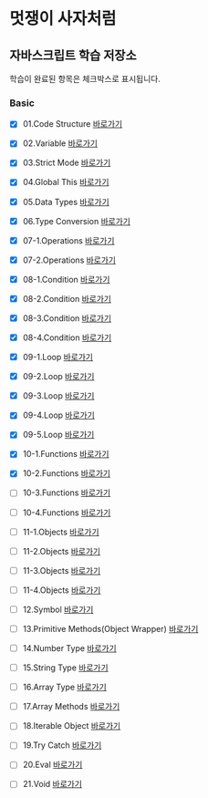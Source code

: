 # 멋쟁이 사자처럼

## 자바스크립트 학습 저장소

학습이 완료된 항목은 체크박스로 표시됩니다.

### Basic

- [x] 01.Code Structure [바로가기](https://github.com/ingbin-git/lion-javascript/blob/01.core/client/chapter/core/01.codeStructure.js)
- [x] 02.Variable [바로가기](https://github.com/ingbin-git/lion-javascript/blob/01.core/client/chapter/core/02.variables.js)
- [x] 03.Strict Mode [바로가기](https://github.com/ingbin-git/lion-javascript/blob/01.core/client/chapter/core/03.strictMode.js)
- [x] 04.Global This [바로가기](https://github.com/ingbin-git/lion-javascript/blob/01.core/client/chapter/core/04.globalThis.js)
- [x] 05.Data Types [바로가기](https://github.com/ingbin-git/lion-javascript/blob/01.core/client/chapter/core/05.dataTypes.js)
- [x] 06.Type Conversion [바로가기](https://github.com/ingbin-git/lion-javascript/blob/01.core/client/chapter/core/06.typeConversion.js)
- [x] 07-1.Operations [바로가기](https://github.com/ingbin-git/lion-javascript/blob/01.core/client/chapter/core/07-1.operations.js)
- [x] 07-2.Operations [바로가기](https://github.com/ingbin-git/lion-javascript/blob/01.core/client/chapter/core/07-2.operations.js)
- [x] 08-1.Condition [바로가기](https://github.com/ingbin-git/lion-javascript/blob/01.core/client/chapter/core/08-1.condition.js)
- [x] 08-2.Condition [바로가기](https://github.com/ingbin-git/lion-javascript/blob/01.core/client/chapter/core/08-2.condition.js)
- [x] 08-3.Condition [바로가기](https://github.com/ingbin-git/lion-javascript/blob/01.core/client/chapter/core/08-3.condition.js)
- [x] 08-4.Condition [바로가기](https://github.com/ingbin-git/lion-javascript/blob/01.core/client/chapter/core/08-4.condition.js)
- [x] 09-1.Loop [바로가기](https://github.com/ingbin-git/lion-javascript/blob/01.core/client/chapter/core/09-1.loop.js)
- [x] 09-2.Loop [바로가기](https://github.com/ingbin-git/lion-javascript/blob/01.core/client/chapter/core/09-2.loop.js)
- [x] 09-3.Loop [바로가기](https://github.com/ingbin-git/lion-javascript/blob/01.core/client/chapter/core/09-3.loop.js)
- [x] 09-4.Loop [바로가기](https://github.com/ingbin-git/lion-javascript/blob/01.core/client/chapter/core/09-4.loop.js)
- [x] 09-5.Loop [바로가기](https://github.com/ingbin-git/lion-javascript/blob/01.core/client/chapter/core/09-5.loop.js)
- [x] 10-1.Functions [바로가기](https://github.com/ingbin-git/lion-javascript/blob/01.core/client/chapter/core/10-1.function.js)
- [x] 10-2.Functions [바로가기](https://github.com/ingbin-git/lion-javascript/blob/01.core/client/chapter/core/10-2.function.js)
- [ ] 10-3.Functions [바로가기](https://github.com/ingbin-git/lion-javascript/blob/01.core/client/chapter/core/10-3.function.js)
- [ ] 10-4.Functions [바로가기](https://github.com/ingbin-git/lion-javascript/blob/01.core/client/chapter/core/10-4.function.js)
- [ ] 11-1.Objects [바로가기]()
- [ ] 11-2.Objects [바로가기]()
- [ ] 11-3.Objects [바로가기]()
- [ ] 11-4.Objects [바로가기]()
- [ ] 12.Symbol [바로가기]()
- [ ] 13.Primitive Methods(Object Wrapper) [바로가기]()
- [ ] 14.Number Type [바로가기]()
- [ ] 15.String Type [바로가기]()
- [ ] 16.Array Type [바로가기]()
- [ ] 17.Array Methods [바로가기]()
- [ ] 18.Iterable Object [바로가기]()
- [ ] 19.Try Catch [바로가기]()
- [ ] 20.Eval [바로가기]()
- [ ] 21.Void [바로가기]()


[def]: https://github.com/ingbin-git/lion-javascript/commit/3a3b5a2edc0ef7bbb463ea4bf33a8c6052548a22